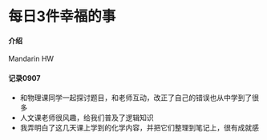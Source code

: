 # 每日3件幸福的事

#### 介绍
Mandarin HW

#### 记录0907
- 和物理课同学一起探讨题目，和老师互动，改正了自己的错误也从中学到了很多
- 人文课老师很风趣，给我们普及了逻辑知识
- 我弄明白了这几天课上学到的化学内容，并把它们整理到笔记上，很有成就感
